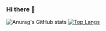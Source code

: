 ### Hi there 👋
![Anurag's GitHub stats](https://github-readme-stats.vercel.app/api?username=c0sc0s&show_icons=true&theme=merko&bg_color=#6699A1,#B19693)
[![Top Langs](https://github-readme-stats.vercel.app/api/top-langs/?username=c0sc0s)](https://github.com/anuraghazra/github-readme-stats)

<!--
**c0sc0s/c0sc0s** is a ✨ _special_ ✨ repository because its `README.md` (this file) appears on your GitHub profile.

Here are some ideas to get you started:

- 🔭 I’m currently working on ...
- 🌱 I’m currently learning ...
- 👯 I’m looking to collaborate on ...
- 🤔 I’m looking for help with ...
- 💬 Ask me about ...
- 📫 How to reach me: ...
- 😄 Pronouns: ...
- ⚡ Fun fact: ...
-->
